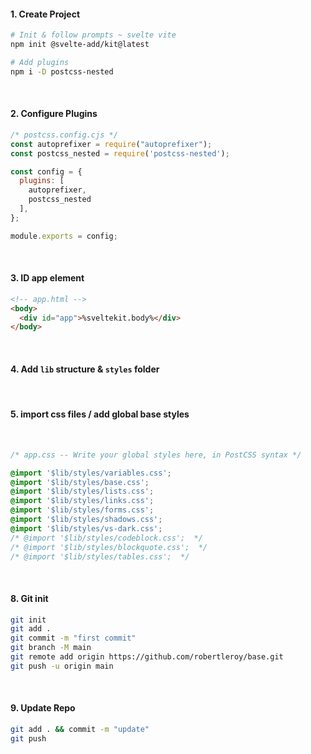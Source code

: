 
#### 1. Create Project
``` sh
# Init & follow prompts ~ svelte vite
npm init @svelte-add/kit@latest

# Add plugins
npm i -D postcss-nested
```
<br>

#### 2. Configure Plugins
``` js
/* postcss.config.cjs */
const autoprefixer = require("autoprefixer");
const postcss_nested = require('postcss-nested');

const config = {
  plugins: [
    autoprefixer, 
    postcss_nested
  ],
};

module.exports = config;
```
<br>

#### 3. ID app element
``` html
<!-- app.html -->
<body>
  <div id="app">%sveltekit.body%</div>
</body>
```
<br>

#### 4. Add `lib` structure & `styles` folder 
<br>

#### 5. import css files / add global base styles
<br>


``` css
/* app.css -- Write your global styles here, in PostCSS syntax */

@import '$lib/styles/variables.css'; 
@import '$lib/styles/base.css';
@import '$lib/styles/lists.css'; 
@import '$lib/styles/links.css'; 
@import '$lib/styles/forms.css'; 
@import '$lib/styles/shadows.css'; 
@import '$lib/styles/vs-dark.css'; 
/* @import '$lib/styles/codeblock.css';  */
/* @import '$lib/styles/blockquote.css';  */
/* @import '$lib/styles/tables.css';  */
```

<br>

#### 8. Git init
``` sh
git init
git add .
git commit -m "first commit"
git branch -M main
git remote add origin https://github.com/robertleroy/base.git
git push -u origin main
```

<br>

#### 9. Update Repo
``` sh
git add . && commit -m "update"
git push
```